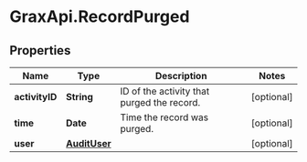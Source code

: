 # GraxApi.RecordPurged

## Properties

Name | Type | Description | Notes
------------ | ------------- | ------------- | -------------
**activityID** | **String** | ID of the activity that purged the record. | [optional] 
**time** | **Date** | Time the record was purged. | [optional] 
**user** | [**AuditUser**](AuditUser.md) |  | [optional] 


